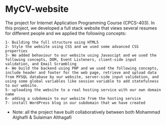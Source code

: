# MyCV-website
The project for Internet Application Programming Course (CPCS-403). In this project, we developed a full stack website that views several resumes for different people and we applied the following concepts:

	1- Building the full structure using HTML5
	2- Style the website using CSS and we used some advanced CSS properties
	3- We added behaviour to our website using Javascipt and we used the following concepts, DOM, Event Listeners, client-side input validation, and Email Scrambling
	4- We build the backend using PHP and we used the following concepts, include header and footer for the web page, retrieve and upload data from MYSQL database by our website, server-side input validation, and using some global variables like session variable to add statefulness to our website.
	5- uploading the website to a real hosting service with our own domain name
	6- adding a subdomain to our website from the hosting service
	7- install WordPress blog in our subdomain that we have created
	
* Note: all the project have built collaboratively between both Mohammad Alghafli & Sulaiman Althagafi
